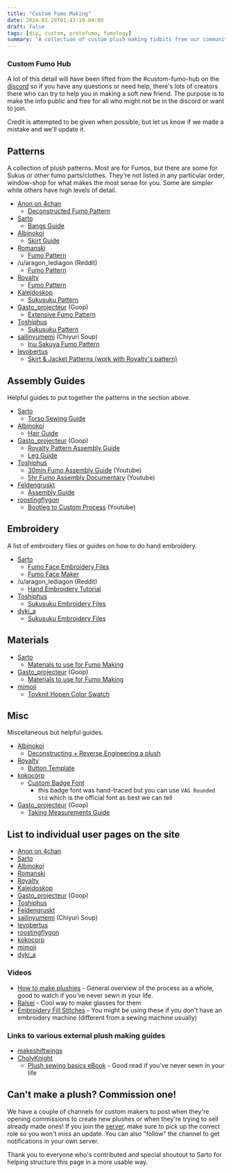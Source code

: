 ```yaml
---
title: "Custom Fumo Making"
date: 2024-03-29T01:43:19-04:00
draft: false
tags: [diy, custom, protofumo, fumology]
summary: "A collection of custom plush making tidbits from our community and beyond."
---
```


### Custom Fumo Hub

A lot of this detail will have been lifted from the #custom-fumo-hub on the [discord](https://discord.gg/fumofumo) so if you have any questions or need help, there's lots of creators there who can try to help you in making a soft new friend. The purpose is to make the info public and free for all who might not be in the discord or want to join.

Credit is attempted to be given when possible, but let us know if we made a mistake and we'll update it.

## Patterns

A collection of plush patterns. Most are for Fumos, but there are some for Sukus or other fumo parts/clothes. They're not listed in any particular order, window-shop for what makes the most sense for you. Some are simpler while others have high levels of detail.

- [Anon on 4chan](/posts/custom-guides-directory/4chan-anon/)
  - [Deconstructed Fumo Pattern](/posts/custom-guides-directory/4chan-anon/)
- [Sarto](/posts/custom-guides-directory/sarto/)
  - [Bangs Guide](/posts/custom-guides-directory/sarto/#bangs)
- [Albinokoi](/posts/custom-guides-directory/albinokoi)
  - [Skirt Guide](/posts/custom-guides-directory/albinokoi/#skirt-guide)
- [Romanski](/posts/custom-guides-directory/romanski)
  - [Fumo Pattern](/posts/custom-guides-directory/romanski/#updated-pattern)
- /u/aragon_lediagon (Reddit)
  - [Fumo Pattern](https://www.reddit.com/r/Fumofumo/comments/185zsc1/heres_a_pattern_i_made_and_use_for_customs_for/)
- [Royalty](/posts/custom-guides-directory/royalty)
  - [Fumo Pattern](/posts/custom-guides-directory/royalty/#fumo-guide-with-darts)
- [Kalejdoskop](/posts/custom-guides-directory/kalejdoskop)
  - [Sukusuku Pattern](/posts/custom-guides-directory/kalejdoskop/#suku-pattern)
- [Gasto_projecteur](/posts/custom-guides-directory/goop) (Goop)
  - [Extensive Fumo Pattern](/posts/custom-guides-directory/goop/#fumo-pattern)
- [Toshiphus](/posts/custom-guides-directory/tosiphus)
  - [Sukusuku Pattern](/posts/custom-guides-directory/tosiphus/#suku-patterns)
- [sailinyumemi](/posts/custom-guides-directory/chiyurisoup) (Chiyuri Soup)
  - [Inu Sakuya Fumo Pattern](/posts/custom-guides-directory/chiyurisoup/#inu-sakuya-fumo-pattern)
- [levobertus](/posts/custom-guides-directory/levobertus/)
  - [Skirt & Jacket Patterns (work with Royalty's pattern)](/posts/custom-guides-directory/levobertus/#skirt--jacket-pattern)

## Assembly Guides

Helpful guides to put together the patterns in the section above.

- [Sarto](/posts/custom-guides-directory/sarto/)
  - [Torso Sewing Guide](/posts/custom-guides-directory/sarto/#torso-sewing-guide)
- [Albinokoi](/posts/custom-guides-directory/albinokoi)
  - [Hair Guide](/posts/custom-guides-directory/albinokoi/#hair-guide)
- [Gasto_projecteur](/posts/custom-guides-directory/goop) (Goop)
  - [Royalty Pattern Assembly Guide](/posts/custom-guides-directory/goop/#royalty-assembly-guide)
  - [Leg Guide](/posts/custom-guides-directory/goop/#leg-guide)
- [Toshiphus](/posts/custom-guides-directory/tosiphus)
  - [30min Fumo Assembly Guide](https://www.youtube.com/watch?v=i0XkmNt8LEY) (Youtube)
  - [5hr Fumo Assembly Documentary](https://www.youtube.com/watch?v=IVHLZ4N0Z4A) (Youtube)
- [Feldengruskt](/posts/custom-guides-directory/feldengruskt)
  - [Assembly Guide](/posts/custom-guides-directory/feldengruskt/#assembly-guide)
- [roostingflygon](/posts/custom-guides-directory/roostingflygon/)
  - [Bootleg to Custom Process](https://www.youtube.com/watch?v=aPOBw1ZJJC4) (Youtube)

## Embroidery

A list of embroidery files or guides on how to do hand embroidery.

- [Sarto](/posts/custom-guides-directory/sarto/)
  - [Fumo Face Embroidery Files](/posts/custom-guides-directory/sarto/#fumo-face-embroidery-files)
  - [Fumo Face Maker](https://fumofacemaker.sarto.dev/)
- /u/aragon_lediagon (Reddit)
  - [Hand Embroidery Tutorial](https://www.reddit.com/r/Fumofumo/comments/174ur76/i_made_a_hand_embroidery_face_guide_for_those_who/)
- [Toshiphus](/posts/custom-guides-directory/tosiphus)
  - [Sukusuku Embroidery Files](/posts/custom-guides-directory/tosiphus/#suku-embroidery)
- [dyki_a](/posts/custom-guides-directory/dyki_a/)
  - [Sukusuku Embroidery Files](posts/custom-guides-directory/dyki_a/#suku-embroidery-patterns)
## Materials

- [Sarto](/posts/custom-guides-directory/sarto/)
  - [Materials to use for Fumo Making](/posts/custom-guides-directory/sarto/#materials-to-use-for-fumo-making)
- [Gasto_projecteur](/posts/custom-guides-directory/goop) (Goop)
  - [Materials to use for Fumo Making](/posts/custom-guides-directory/goop/#material-list)
- [mimoji](/posts/custom-guides-directory/mimoji/)
  - [Toyknit Hopen Color Swatch](/posts/custom-guides-directory/mimoji/#hopen-textiles-color-palette)

## Misc

Miscellaneous but helpful guides.

- [Albinokoi](/posts/custom-guides-directory/albinokoi)
  - [Deconstructing + Reverse Engineering a plush](/posts/custom-guides-directory/albinokoi/#deconstructing--reverse-enginerring-a-plush)
- [Royalty](/posts/custom-guides-directory/royalty)
  - [Button Template](/posts/custom-guides-directory/royalty/#button-template)
- [kokocorp](/posts/custom-guides-directory/kokocorp/)
  - [Custom Badge Font](/posts/custom-guides-directory/kokocorp/#custom-font)
    - this badge font was hand-traced but you can use `VAG Rounded Std` which is the official font as best we can tell
- [Gasto_projecteur](/posts/custom-guides-directory/goop) (Goop)
  - [Taking Measurements Guide](/posts/custom-guides-directory/goop/#taking-measurements)

## List to individual user pages on the site

- [Anon on 4chan](/posts/custom-guides-directory/4chan-anon/)
- [Sarto](/posts/custom-guides-directory/sarto/)
- [Albinokoi](/posts/custom-guides-directory/albinokoi)
- [Romanski](/posts/custom-guides-directory/romanski)
- [Royalty](/posts/custom-guides-directory/royalty)
- [Kalejdoskop](/posts/custom-guides-directory/kalejdoskop)
- [Gasto_projecteur](/posts/custom-guides-directory/goop) (Goop)
- [Toshiphus](/posts/custom-guides-directory/tosiphus)
- [Feldengruskt](/posts/custom-guides-directory/feldengruskt)
- [sailinyumemi](/posts/custom-guides-directory/chiyurisoup) (Chiyuri Soup)
- [levobertus](/posts/custom-guides-directory/levobertus/)
- [roostingflygon](/posts/custom-guides-directory/roostingflygon/)
- [kokocorp](/posts/custom-guides-directory/kokocorp/)
- [mimoji](/posts/custom-guides-directory/mimoji/)
- [dyki_a](/posts/custom-guides-directory/dyki_a/)

### Videos

- [How to make plushies](https://youtu.be/azJNxt9J_gA) - General overview of the process as a whole, good to watch if you've never sewn in your life.
- [Ralsei](https://www.youtube.com/watch?v=VtLsLugPw8c) - Cool way to make glasses for them
- [Embroidery Fill Stitches](https://youtu.be/FAyFfMb-ZS4) - You might be using these if you don't have an embroidery machine (different from a sewing machine usually)

### Links to various external plush making guides

- [makeshiftwings](https://www.plushbymakeshiftwings.com/)
- [CholyKnight](https://cholyknight.com/)
  - [Plush sewing basics eBook](https://cholyknight.com/2018/04/17/plush-sewing-basics-ebook/?amp=1) - Good read if you've never sewn in your life

## Can't make a plush? Commission one!

We have a couple of channels for custom makers to post when they're opening commissions to create new plushes or when they're trying to sell already made ones! If you join the [server](https://discord.gg/fumofumo), make sure to pick up the correct role so you won't miss an update. You can also "follow" the channel to get notifications in your own server.

Thank you to everyone who's contributed and special shoutout to Sarto for helping structure this page in a more usable way.
